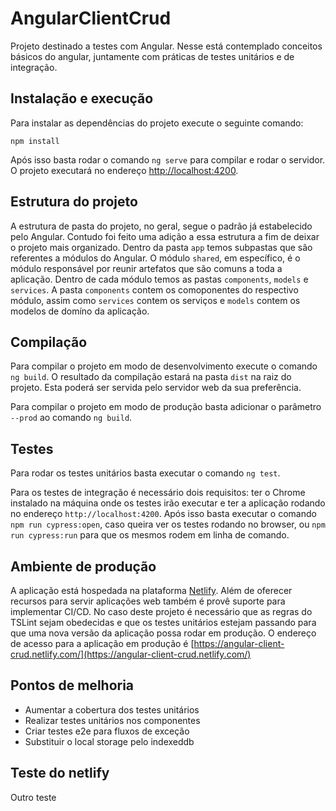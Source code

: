 # AngularClientCrud

Projeto destinado a testes com Angular. Nesse está contemplado conceitos básicos do angular, juntamente com práticas de testes unitários e de integração.

## Instalação e execução

Para instalar as dependências do projeto execute o seguinte comando:

`npm install`

Após isso basta rodar o comando `ng serve` para compilar e rodar o servidor. O projeto executará no endereço [http://localhost:4200](http://localhost:4200).

## Estrutura do projeto

A estrutura de pasta do projeto, no geral, segue o padrão já estabelecido pelo Angular. Contudo foi feito uma adição a essa estrutura a fim de deixar o projeto mais organizado. Dentro da pasta `app` temos subpastas que são referentes a módulos do Angular. O módulo `shared`, em específico, é o módulo responsável por reunir artefatos que são comuns a toda a aplicação. Dentro de cada módulo temos as pastas `components`, `models` e `services`. A pasta `components` contem os comoponentes do respectivo módulo, assim como `services` contem os serviços e `models` contem os modelos de domíno da aplicação.

## Compilação

Para compilar o projeto em modo de desenvolvimento execute o comando `ng build`. O resultado da compilação estará na pasta `dist` na raiz do projeto. Esta poderá ser servida pelo servidor web da sua preferência.

Para compilar o projeto em modo de produção basta adicionar o parâmetro `--prod` ao comando `ng build`.

## Testes

Para rodar os testes unitários basta executar o comando `ng test`. 

Para os testes de integração é necessário dois requisitos: ter o Chrome instalado na máquina onde os testes irão executar e ter a aplicação rodando no endereço `http://localhost:4200`. Após isso basta executar o comando `npm run cypress:open`, caso queira ver os testes rodando no browser, ou `npm run cypress:run` para que os mesmos rodem em linha de comando.

## Ambiente de produção

A aplicação está hospedada na plataforma [Netlify](https://www.netlify.com). Além de oferecer recursos para servir aplicações web também é provê suporte para implementar CI/CD. No caso deste projeto é necessário que as regras do TSLint sejam obedecidas e que os testes unitários estejam passando para que uma nova versão da aplicação possa rodar em produção. O endereço de acesso para a aplicação em produção é [https://angular-client-crud.netlify.com/](https://angular-client-crud.netlify.com/)

## Pontos de melhoria
- Aumentar a cobertura dos testes unitários
- Realizar testes unitários nos componentes
- Criar testes e2e para fluxos de exceção
- Substituir o local storage pelo indexeddb

## Teste do netlify
Outro teste